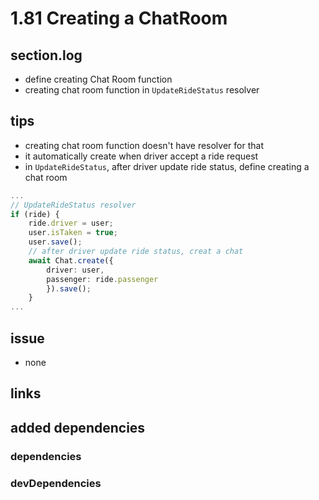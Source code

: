 # 1.81 Creating a ChatRoom

## section.log

- define creating Chat Room function
- creating chat room function in `UpdateRideStatus` resolver

## tips

- creating chat room function doesn't have resolver for that
- it automatically create when driver accept a ride request
- in `UpdateRideStatus`, after driver update ride status, define creating a chat room

```typescript
...
// UpdateRideStatus resolver
if (ride) {
    ride.driver = user;
    user.isTaken = true;
    user.save();
    // after driver update ride status, creat a chat
    await Chat.create({
        driver: user,
        passenger: ride.passenger
        }).save();
    }
...
```

## issue

- none

## links

## added dependencies

### dependencies

### devDependencies
